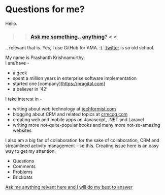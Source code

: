 # Questions for me?

Hello.

> > ### [Ask me something.. anything](https://github.com/prashanth1k/techformist/issues)? < < 
.. relevant that is.
Yes, I use GitHub for AMA. :). [Twitter](https://twitter.com/techformist) is so old school.

My name is Prashanth Krishnamurthy. <br>I am/have -
* a geek
* spent a million years in enterprise software implementation
* started one [company](https://pragital.com]
* a believer in '42'

I take interest in -
* writing about web technology at [techformist.com](https://techformist.com)
* blogging about CRM and related topics at [crmcog.com](https://crmcog.com)
* creating web and mobile apps on Javascript, .NET and Laravel
* writing more not-quite-popular books and many more not-so-amazing websites

I also am a big fan of collaboration for the sake of collaboration, CRM and streamlined activity management - so this. Creating issue here is an easy way to get my attention.

* Questions
* Comments
* Problems
* Brickbats

[Ask me anything relvant here and I will do my best to answer](https://github.com/prashanth1k/techformist/issues)


